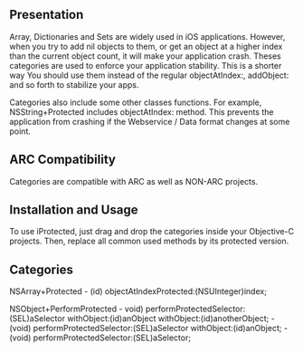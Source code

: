 Presentation
--------------

Array, Dictionaries and Sets are widely used in iOS applications. However, when you try to add nil objects to them, or get an object at a higher index than the current object count, it will make your application crash. Theses categories are used to enforce your application stability. This is a shorter way  You should use them instead of the regular objectAtIndex:, addObject: and so forth to stabilize your apps. 

Categories also include some other classes functions. For example, NSString+Protected includes objectAtIndex: method. This prevents the application from crashing if the Webservice / Data format changes at some point.


ARC Compatibility
--------------

Categories are compatible with ARC as well as NON-ARC projects.


Installation and Usage
--------------

To use iProtected, just drag and drop the categories inside your Objective-C projects. Then, replace all common used methods by its protected version.


Categories
--------------

NSArray+Protected
	- (id) objectAtIndexProtected:(NSUInteger)index;   

NSObject+PerformProtected
	- void) performProtectedSelector:(SEL)aSelector withObject:(id)anObject withObject:(id)anotherObject;
	- (void) performProtectedSelector:(SEL)aSelector withObject:(id)anObject;
	- (void) performProtectedSelector:(SEL)aSelector;
